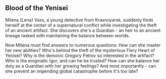 ## Blood of the Yenisei
Milena (Lena) Vass, a young detective from Krasnoyarsk, suddenly finds herself at the center of a supernatural conflict while investigating the theft of an ancient artifact. She discovers she's a Guardian - an heir to an ancient lineage tasked with maintaining the balance between worlds.


Now Milena must find answers to numerous questions: How can she master her new abilities? Who's behind the theft of the mysterious Fiery Heart of Yenisei? Why is the demonic Gregory Petrov so interested in the artifact? Who is the enigmatic Igor, and can he be trusted? How can she balance her duty as a Guardian with her growing feelings? And most importantly - can she prevent an impending global catastrophe before it's too late?
